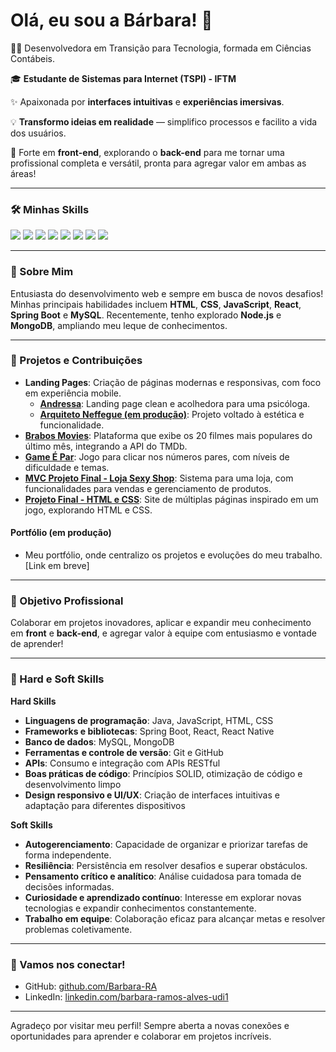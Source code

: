 # Olá, eu sou a Bárbara! 👋

👩‍💻 Desenvolvedora em Transição para Tecnologia, formada em Ciências Contábeis.

🎓 **Estudante de Sistemas para Internet (TSPI) - IFTM**  

✨ Apaixonada por **interfaces intuitivas** e **experiências imersivas**.  

💡 **Transformo ideias em realidade** — simplifico processos e facilito a vida dos usuários.

🚀 Forte em **front-end**, explorando o **back-end** para me tornar uma profissional completa e versátil, pronta para agregar valor em ambas as áreas!

---
### 🛠️ Minhas Skills  
<div align="left">
  <img src="https://img.shields.io/badge/HTML-E34F26?style=for-the-badge&logo=html5&logoColor=white">
  <img src="https://img.shields.io/badge/CSS-1572B6?style=for-the-badge&logo=css3&logoColor=white">
  <img src="https://img.shields.io/badge/JavaScript-F7DF1E?style=for-the-badge&logo=javascript&logoColor=black">
  <img src="https://img.shields.io/badge/Java-007396?style=for-the-badge&logo=java&logoColor=white">
  <img src="https://img.shields.io/badge/React-61DAFB?style=for-the-badge&logo=react&logoColor=black">
  <img src="https://img.shields.io/badge/React_Native-61DAFB?style=for-the-badge&logo=react&logoColor=black">
  <img src="https://img.shields.io/badge/Spring_Boot-6DB33F?style=for-the-badge&logo=spring&logoColor=white">
  <img src="https://img.shields.io/badge/MySQL-4479A1?style=for-the-badge&logo=mysql&logoColor=white">
</div>

---
### 🌟 Sobre Mim  
Entusiasta do desenvolvimento web e sempre em busca de novos desafios! Minhas principais habilidades incluem **HTML**, **CSS**, **JavaScript**, **React**, **Spring Boot** e **MySQL**. Recentemente, tenho explorado **Node.js** e **MongoDB**, ampliando meu leque de conhecimentos.

---

### 🌱 Projetos e Contribuições

- **Landing Pages**: Criação de páginas modernas e responsivas, com foco em experiência mobile.
  - **[Andressa](https://www.psicoandressa.com/)**: Landing page clean e acolhedora para uma psicóloga.
  - **[Arquiteto Neffegue (em produção)](https://github.com/Barbara-RA/nefegueArquiteto)**: Projeto voltado à estética e funcionalidade.
- **[Brabos Movies](https://barbara-ra.github.io/Lista04/index.html#home)**: Plataforma que exibe os 20 filmes mais populares do último mês, integrando a API do TMDb.
- **[Game É Par](https://barbara-ra.github.io/ProjetoFinal-JS-EPar/index.html)**: Jogo para clicar nos números pares, com níveis de dificuldade e temas.
- **[MVC Projeto Final - Loja Sexy Shop](https://github.com/Barbara-RA/IFTM-P2-ProjetoSitemaWebMVCESQL/tree/main/ProjetoFinal_Loja/trabalhoLoja)**: Sistema para uma loja, com funcionalidades para vendas e gerenciamento de produtos.
- **[Projeto Final - HTML e CSS](https://barbara-ra.github.io/ProjetoFinal/index.html)**: Site de múltiplas páginas inspirado em um jogo, explorando HTML e CSS.

#### Portfólio (em produção)
- Meu portfólio, onde centralizo os projetos e evoluções do meu trabalho. [Link em breve]

---

### 💼 Objetivo Profissional  
Colaborar em projetos inovadores, aplicar e expandir meu conhecimento em **front** e **back-end**, e agregar valor à equipe com entusiasmo e vontade de aprender!

---

### 🌈 Hard e Soft Skills

**Hard Skills**
- **Linguagens de programação**: Java, JavaScript, HTML, CSS
- **Frameworks e bibliotecas**: Spring Boot, React, React Native
- **Banco de dados**: MySQL, MongoDB
- **Ferramentas e controle de versão**: Git e GitHub
- **APIs**: Consumo e integração com APIs RESTful
- **Boas práticas de código**: Princípios SOLID, otimização de código e desenvolvimento limpo
- **Design responsivo e UI/UX**: Criação de interfaces intuitivas e adaptação para diferentes dispositivos

**Soft Skills**
- **Autogerenciamento**: Capacidade de organizar e priorizar tarefas de forma independente.
- **Resiliência**: Persistência em resolver desafios e superar obstáculos.
- **Pensamento crítico e analítico**: Análise cuidadosa para tomada de decisões informadas.
- **Curiosidade e aprendizado contínuo**: Interesse em explorar novas tecnologias e expandir conhecimentos constantemente.
- **Trabalho em equipe**: Colaboração eficaz para alcançar metas e resolver problemas coletivamente.


---

### 🤝 Vamos nos conectar!

- GitHub: [github.com/Barbara-RA](https://github.com/Barbara-RA?tab=repositories)
- LinkedIn: [linkedin.com/barbara-ramos-alves-udi1](https://www.linkedin.com/in/barbara-ramos-alves-udi1/)

---

Agradeço por visitar meu perfil! Sempre aberta a novas conexões e oportunidades para aprender e colaborar em projetos incríveis.
